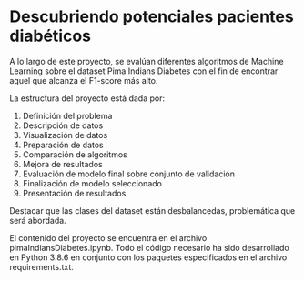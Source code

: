 # Descubriendo potenciales pacientes diabéticos

A lo largo de este proyecto, se evalúan diferentes algoritmos de Machine Learning sobre el dataset Pima Indians Diabetes con el fin de encontrar aquel que alcanza el F1-score más alto.

La estructura del proyecto está dada por:

1. Definición del problema
2. Descripción de datos
3. Visualización de datos
4. Preparación de datos
5. Comparación de algoritmos
6. Mejora de resultados
7. Evaluación de modelo final sobre conjunto de validación
8. Finalización de modelo seleccionado
9. Presentación de resultados

Destacar que las clases del dataset están desbalancedas, problemática que será abordada.

El contenido del proyecto se encuentra en el archivo pimaIndiansDiabetes.ipynb. Todo el código necesario ha sido desarrollado en Python 3.8.6 en conjunto con los paquetes especificados en el archivo requirements.txt.
